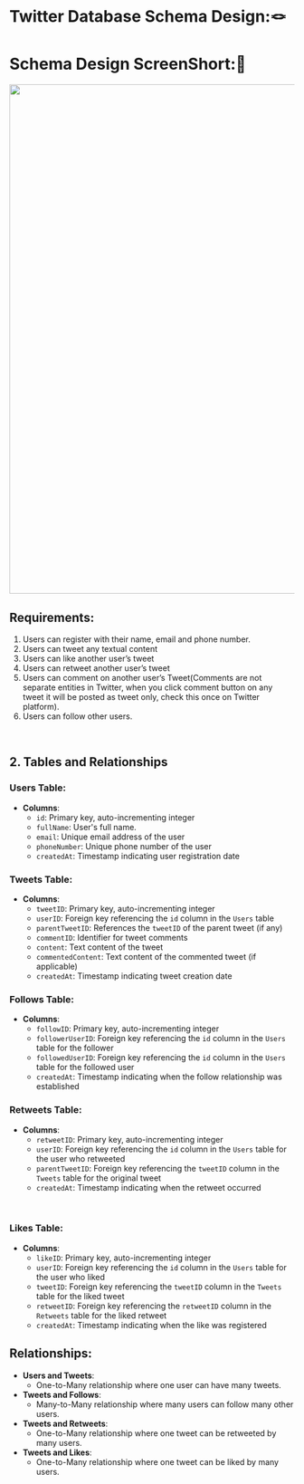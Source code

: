 # Twitter Database Schema Design:🪢

# Schema Design ScreenShort:📜
<img src = "https://github.com/Ritikkumar992/twitterSchemaDesign/assets/75531808/32845fc4-37ec-4031-93c8-2c5b46f9e746" width = "900px">

## Requirements:
1. Users can register with their name, email and phone number.
2. Users can tweet any textual content
3. Users can like another user’s tweet
4. Users can retweet another user’s tweet
5. Users can comment on another user’s Tweet(Comments are not separate entities in Twitter, when you click comment button on any tweet it will be posted as tweet only, check this once on Twitter platform).
6. Users can follow other users.

 <br/>
 
## 2. Tables and Relationships

### Users Table:
- **Columns**:
  - `id`: Primary key, auto-incrementing integer
  - `fullName`: User's full name.
  - `email`: Unique email address of the user
  - `phoneNumber`: Unique phone number of the user
  - `createdAt`: Timestamp indicating user registration date

### Tweets Table:
- **Columns**:
  - `tweetID`: Primary key, auto-incrementing integer
  - `userID`: Foreign key referencing the `id` column in the `Users` table
  - `parentTweetID`: References the `tweetID` of the parent tweet (if any)
  - `commentID`: Identifier for tweet comments
  - `content`: Text content of the tweet
  - `commentedContent`: Text content of the commented tweet (if applicable)
  - `createdAt`: Timestamp indicating tweet creation date

### Follows Table:
- **Columns**:
  - `followID`: Primary key, auto-incrementing integer
  - `followerUserID`: Foreign key referencing the `id` column in the `Users` table for the follower
  - `followedUserID`: Foreign key referencing the `id` column in the `Users` table for the followed user
  - `createdAt`: Timestamp indicating when the follow relationship was established

### Retweets Table:
- **Columns**:
  - `retweetID`: Primary key, auto-incrementing integer
  - `userID`: Foreign key referencing the `id` column in the `Users` table for the user who retweeted
  - `parentTweetID`: Foreign key referencing the `tweetID` column in the `Tweets` table for the original tweet
  - `createdAt`: Timestamp indicating when the retweet occurred

<br/>

### Likes Table:
- **Columns**:
  - `likeID`: Primary key, auto-incrementing integer
  - `userID`: Foreign key referencing the `id` column in the `Users` table for the user who liked
  - `tweetID`: Foreign key referencing the `tweetID` column in the `Tweets` table for the liked tweet
  - `retweetID`: Foreign key referencing the `retweetID` column in the `Retweets` table for the liked retweet
  - `createdAt`: Timestamp indicating when the like was registered

## Relationships:
- **Users and Tweets**:
  - One-to-Many relationship where one user can have many tweets.
- **Tweets and Follows**:
  - Many-to-Many relationship where many users can follow many other users.
- **Tweets and Retweets**:
  - One-to-Many relationship where one tweet can be retweeted by many users.
- **Tweets and Likes**:
  - One-to-Many relationship where one tweet can be liked by many users.

